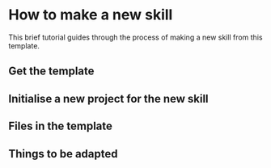 # How to make a new skill

This brief tutorial guides through the process of
making a new skill from this template.


## Get the template


## Initialise a new project for the new skill


## Files in the template


## Things to be adapted
